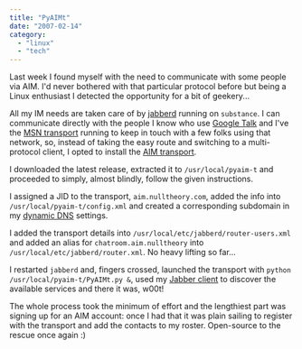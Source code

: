 ```yaml
---
title: "PyAIMt"
date: "2007-02-14"
category:
  - "linux"
  - "tech"
---
```


Last week I found myself with the need to communicate with some people via AIM. I'd never bothered with that particular protocol before but being a Linux enthusiast I detected the opportunity for a bit of geekery...

All my IM needs are taken care of by [jabberd](http://jabberd.jabberstudio.org/2/) running on `substance`. I can communicate directly with the people I know who use [Google Talk](http://www.google.com/talk/) and I've the [MSN transport](http://delx.cjb.net/pymsnt/) running to keep in touch with a few folks using that network, so, instead of taking the easy route and switching to a multi-protocol client, I opted to install the [AIM transport](http://pyaim-t.blathersource.org/).

I downloaded the latest release, extracted it to `/usr/local/pyaim-t` and proceeded to simply, almost blindly, follow the given instructions.

I assigned a JID to the transport, `aim.nulltheory.com`, added the info into `/usr/local/pyaim-t/config.xml` and created a corresponding subdomain in my [dynamic DNS](http://zoneedit.com/) settings.

I added the transport details into `/usr/local/etc/jabberd/router-users.xml` and added an alias for `chatroom.aim.nulltheory` into `/usr/local/etc/jabberd/router.xml`. No heavy lifting so far...

I restarted `jabberd` and, fingers crossed, launched the transport with `python /usr/local/pyaim-t/PyAIMt.py &`, used my [Jabber client](http://gajim.org/) to discover the available services and there it was, w00t!

The whole process took the minimum of effort and the lengthiest part was signing up for an AIM account: once I had that it was plain sailing to register with the transport and add the contacts to my roster. Open-source to the rescue once again :)
